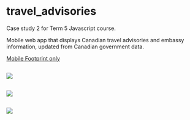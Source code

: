 # travel_advisories

Case study 2 for Term 5 Javascript course. 

Mobile web app that displays Canadian travel advisories and embassy information, updated from Canadian government data. 

[Mobile Footprint only](https://jameskidd-casestudy-extra.herokuapp.com)

![](https://i.imgur.com/lzj1qyf.png)
---
![](https://i.imgur.com/40nVBC4.png)
---
![](https://i.imgur.com/1SEVLXo.png)
---

